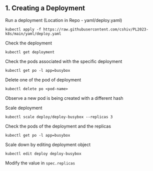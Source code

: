 ## 1. Creating a Deployment

Run a deployment (Location in Repo - yaml/deploy.yaml)
```
kubectl apply -f https://raw.githubusercontent.com/cshiv/PL2023-k8s/main/yaml/deploy.yaml
```

Check the deployment
```
kubectl get deployment
```

Check the pods associated with the specific deployment
```
kubectl get po -l app=busybox
```

Delete one of the pod of deployment
```
kubectl delete po <pod-name>
```
Observe a new pod is being created with a different hash

Scale deployment
```
kubectl scale deploy/deploy-busybox --replicas 3
```

Check the pods of the deployment and the replicas
```
kubectl get po -l app=busybox
```

Scale down by editing deployment object
```
kubectl edit deploy deploy-busybox
```
Modify the value in `spec.replicas`
